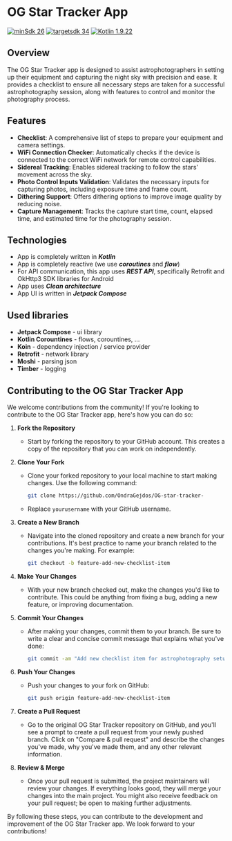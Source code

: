 # OG Star Tracker App
[![minSdk 26](https://img.shields.io/badge/minSdk-26-brightgreen.svg)]()
[![targetsdk 34](https://img.shields.io/badge/targetSdk-34-brightgreen.svg)]()
[![Kotlin 1.9.22](https://img.shields.io/badge/Kotlin-1.9.22-brightgreen.svg)]()

## Overview
The OG Star Tracker app is designed to assist astrophotographers in setting up their equipment and capturing the night sky with precision and ease. It provides a checklist to ensure all necessary steps are taken for a successful astrophotography session, along with features to control and monitor the photography process.

## Features

- **Checklist**: A comprehensive list of steps to prepare your equipment and camera settings.
- **WiFi Connection Checker**: Automatically checks if the device is connected to the correct WiFi network for remote control capabilities.
- **Sidereal Tracking**: Enables sidereal tracking to follow the stars' movement across the sky.
- **Photo Control Inputs Validation**: Validates the necessary inputs for capturing photos, including exposure time and frame count.
- **Dithering Support**: Offers dithering options to improve image quality by reducing noise.
- **Capture Management**: Tracks the capture start time, count, elapsed time, and estimated time for the photography session.

## Technologies
* App is completely written in ***Kotlin***
* App is completely reactive (we use ***coroutines*** and ***flow***)
* For API communication, this app uses ***REST API***, specifically Retrofit and OkHttp3 SDK libraries for Android
* App uses ***Clean architecture***
* App UI is written in ***Jetpack Compose***

## Used libraries
* **Jetpack Compose** - ui library
* **Kotlin Corountines** - flows, corountines, ...
* **Koin** - dependency injection / service provider
* **Retrofit** - network library
* **Moshi** - parsing json
* **Timber** - logging

## Contributing to the OG Star Tracker App

We welcome contributions from the community! If you're looking to contribute to the OG Star Tracker app, here's how you can do so:

1. **Fork the Repository**
    - Start by forking the repository to your GitHub account. This creates a copy of the repository that you can work on independently.

2. **Clone Your Fork**
    - Clone your forked repository to your local machine to start making changes. Use the following command:
      ```bash
      git clone https://github.com/OndraGejdos/OG-star-tracker-
      ```
    - Replace `yourusername` with your GitHub username.

3. **Create a New Branch**
    - Navigate into the cloned repository and create a new branch for your contributions. It's best practice to name your branch related to the changes you're making. For example:
      ```bash
      git checkout -b feature-add-new-checklist-item
      ```

4. **Make Your Changes**
    - With your new branch checked out, make the changes you'd like to contribute. This could be anything from fixing a bug, adding a new feature, or improving documentation.

5. **Commit Your Changes**
    - After making your changes, commit them to your branch. Be sure to write a clear and concise commit message that explains what you've done:
      ```bash
      git commit -am "Add new checklist item for astrophotography setup"
      ```

6. **Push Your Changes**
    - Push your changes to your fork on GitHub:
      ```bash
      git push origin feature-add-new-checklist-item
      ```

7. **Create a Pull Request**
    - Go to the original OG Star Tracker repository on GitHub, and you'll see a prompt to create a pull request from your newly pushed branch. Click on "Compare & pull request" and describe the changes you've made, why you've made them, and any other relevant information.

8. **Review & Merge**
    - Once your pull request is submitted, the project maintainers will review your changes. If everything looks good, they will merge your changes into the main project. You might also receive feedback on your pull request; be open to making further adjustments.

By following these steps, you can contribute to the development and improvement of the OG Star Tracker app. We look forward to your contributions!